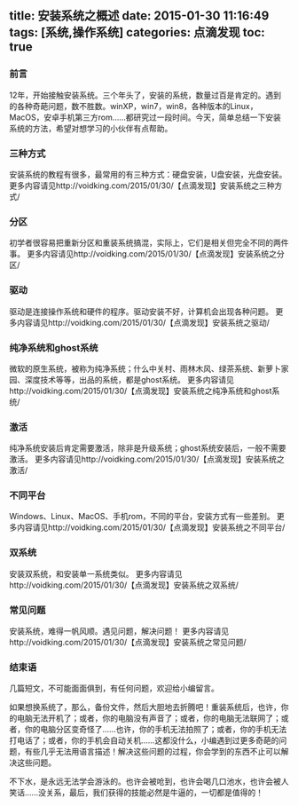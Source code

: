 title: 安装系统之概述
date: 2015-01-30 11:16:49
tags: [系统,操作系统]
categories: 点滴发现
toc: true
---

### 前言
12年，开始接触安装系统。三个年头了，安装的系统，数量过百是肯定的。遇到的各种奇葩问题，数不胜数。winXP，win7，win8，各种版本的Linux，MacOS，安卓手机第三方rom……都研究过一段时间。今天，简单总结一下安装系统的方法，希望对想学习的小伙伴有点帮助。

### 三种方式
安装系统的教程有很多，最常用的有三种方式：硬盘安装，U盘安装，光盘安装。
更多内容请见http://voidking.com/2015/01/30/【点滴发现】安装系统之三种方式/

### 分区
初学者很容易把重新分区和重装系统搞混，实际上，它们是相关但完全不同的两件事。
更多内容请见http://voidking.com/2015/01/30/【点滴发现】安装系统之分区/

### 驱动
驱动是连接操作系统和硬件的程序。驱动安装不好，计算机会出现各种问题。
更多内容请见http://voidking.com/2015/01/30/【点滴发现】安装系统之驱动/

### 纯净系统和ghost系统
微软的原生系统，被称为纯净系统；什么中关村、雨林木风、绿茶系统、新萝卜家园、深度技术等等，出品的系统，都是ghost系统。
更多内容请见http://voidking.com/2015/01/30/【点滴发现】安装系统之纯净系统和ghost系统/

### 激活
纯净系统安装后肯定需要激活，除非是升级系统；ghost系统安装后，一般不需要激活。
更多内容请见http://voidking.com/2015/01/30/【点滴发现】安装系统之激活/

### 不同平台
Windows、Linux、MacOS、手机rom，不同的平台，安装方式有一些差别。
更多内容请见http://voidking.com/2015/01/30/【点滴发现】安装系统之不同平台/

### 双系统
安装双系统，和安装单一系统类似。
更多内容请见http://voidking.com/2015/01/30/【点滴发现】安装系统之双系统/
<!--more-->
### 常见问题
安装系统，难得一帆风顺。遇见问题，解决问题！
更多内容请见http://voidking.com/2015/01/30/【点滴发现】安装系统之常见问题/

### 结束语
几篇短文，不可能面面俱到，有任何问题，欢迎给小编留言。

如果想换系统了，那么，备份文件，然后大胆地去折腾吧！重装系统后，也许，你的电脑无法开机了；或者，你的电脑没有声音了；或者，你的电脑无法联网了；或者，你的电脑分区变奇怪了……也许，你的手机无法拍照了；或者，你的手机无法打电话了；或者，你的手机会自动关机……这都没什么，小编遇到过更多奇葩的问题，有些几乎无法用语言描述！解决这些问题的过程，你会学到的东西不止可以解决这些问题。

不下水，是永远无法学会游泳的。也许会被呛到，也许会喝几口池水，也许会被人笑话……没关系，最后，我们获得的技能必然是牛逼的，一切都是值得的！
